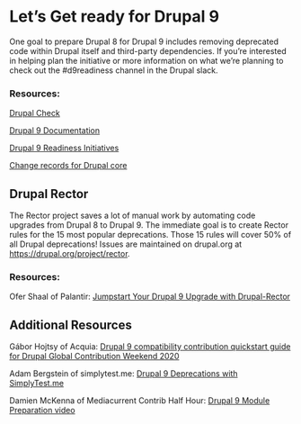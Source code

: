 Let’s Get ready for Drupal 9
============================

One goal to prepare Drupal 8 for Drupal 9
includes removing deprecated code within Drupal itself and third-party
dependencies. If you’re interested in helping plan the initiative or more
information on what we’re planning to check out the #d9readiness channel in the
Drupal slack.

### Resources:
[Drupal Check](https://github.com/mglaman/drupal-check)

[Drupal 9 Documentation](https://www.drupal.org/docs/9)

[Drupal 9 Readiness Initiatives](https://www.drupal.org/about/strategic-initiatives/drupal9)

[Change records for Drupal core](https://www.drupal.org/list-changes)


Drupal Rector
-------------

The Rector project saves a lot of manual work by automating code upgrades from
Drupal 8 to Drupal 9. The immediate goal is to create Rector rules for the 15
most popular deprecations. Those 15 rules will cover 50% of all Drupal
deprecations! Issues are maintained on drupal.org at
https://drupal.org/project/rector.

### Resources:
Ofer Shaal of Palantir: [Jumpstart Your Drupal 9 Upgrade with Drupal-Rector](https://www.palantir.net/blog/jumpstart-your-drupal-9-upgrade-drupal-rector)


Additional Resources
--------------------

Gábor Hojtsy of Acquia: [Drupal 9 compatibility contribution quickstart guide for
Drupal Global Contribution Weekend 2020](http://hojtsy.hu/blog/2020-jan-15/drupal-9-compatibility-contribution-quickstart-guide-drupal-global-contribution)

Adam Bergstein of simplytest.me: [Drupal 9 Deprecations with SimplyTest.me](http://nerdstein.net/blog/drupal-9-deprecations-simplytestme)

Damien McKenna of Mediacurrent Contrib Half Hour: [Drupal 9 Module Preparation video](https://youtu.be/3S5O9n_th3k)
